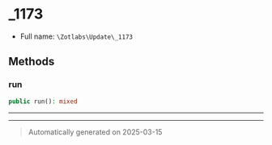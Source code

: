
# _1173





* Full name: `\Zotlabs\Update\_1173`




## Methods


### run



```php
public run(): mixed
```












***


***
> Automatically generated on 2025-03-15
